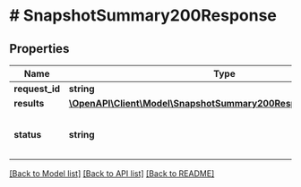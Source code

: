 # # SnapshotSummary200Response

## Properties

Name | Type | Description | Notes
------------ | ------------- | ------------- | -------------
**request_id** | **string** |  |
**results** | [**\OpenAPI\Client\Model\SnapshotSummary200ResponseResultsInner[]**](SnapshotSummary200ResponseResultsInner.md) |  | [optional]
**status** | **string** | The status of this request&#39;s response. |

[[Back to Model list]](../../README.md#models) [[Back to API list]](../../README.md#endpoints) [[Back to README]](../../README.md)
